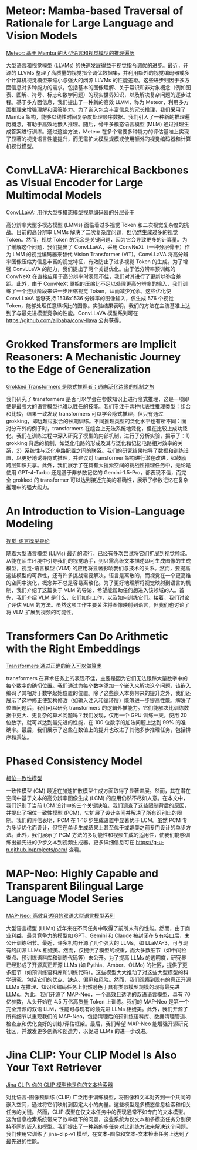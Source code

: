 # Meteor: Mamba-based Traversal of Rationale for Large Language and Vision Models
[Meteor: 基于 Mamba 的大型语言和视觉模型的推理遍历](https://arxiv.org/abs/2405.15574)

大型语言和视觉模型 (LLVMs) 的快速发展得益于视觉指令调优的进步。最近，开源的 LLVMs 整理了高质量的视觉指令调优数据集，并利用额外的视觉编码器或多个计算机视觉模型来缩小与强大的闭源 LLVMs 的性能差距。这些进步归因于多方面信息对多种能力的需求，包括基本的图像理解、关于常识和非对象概念（例如图表、图解、符号、标志和数学问题）的现实世界知识，以及解决复杂问题的逐步过程。基于多方面信息，我们提出了一种新的高效 LLVM，称为 Meteor，利用多方面推理来增强理解和回答能力。为了嵌入包含丰富信息的冗长推理，我们采用了 Mamba 架构，能够以线性时间复杂度处理顺序数据。我们引入了一种新的推理遍历概念，有助于高效地嵌入推理。随后，骨干多模态语言模型 (MLM) 通过推理生成答案进行训练。通过这些方法，Meteor 在多个需要多种能力的评估基准上实现了显著的视觉语言性能提升，而无需扩大模型规模或使用额外的视觉编码器和计算机视觉模型。

# ConvLLaVA: Hierarchical Backbones as Visual Encoder for Large Multimodal Models
[ConvLLaVA: 用作大型多模态模型视觉编码器的分层骨干](https://arxiv.org/abs/2405.15738)

高分辨率大型多模态模型 (LMMs) 面临着过多视觉 Token 和二次视觉复杂度的挑战。目前的高分辨率 LMMs 解决了二次复杂度问题，但仍然生成过多的视觉 Token。然而，视觉 Token 的冗余是关键问题，因为它会导致更多的计算量。为了缓解这个问题，我们提出了 ConvLLaVA，采用 ConvNeXt（一种分层骨干）作为 LMM 的视觉编码器来替代 Vision Transformer (ViT)。ConvLLaVA 将高分辨率图像压缩为信息丰富的视觉特征，有效防止了过多视觉 Token 的生成。为了增强 ConvLLaVA 的能力，我们提出了两个关键优化。由于低分辨率预训练的 ConvNeXt 在直接应用于高分辨率时表现不佳，我们对其进行了更新以弥合差距。此外，由于 ConvNeXt 原始的压缩比不足以处理更高分辨率的输入，我们训练了一个连续阶段来进一步压缩视觉 Token，从而减少冗余。这些优化使 ConvLLaVA 能够支持 1536x1536 分辨率的图像输入，仅生成 576 个视觉 Token，能够处理任意纵横比的图像。实验结果表明，我们的方法在主流基准上达到了与最先进模型竞争的性能。ConvLLaVA 模型系列可在 https://github.com/alibaba/conv-llava 公共获得。

# Grokked Transformers are Implicit Reasoners: A Mechanistic Journey to the Edge of Generalization
[Grokked Transformers 是隐式推理者：通向泛化边缘的机制之旅](https://arxiv.org/abs/2405.15071)

我们研究了 transformers 是否可以学会在参数知识上进行隐式推理，这是一项即使是最强大的语言模型也难以胜任的技能。我们专注于两种代表性推理类型：组合和比较，结果一致发现 transformers 可以学会隐式推理，但只有通过 grokking，即远超过拟合的长期训练。不同推理类型的泛化水平也有所不同：面对分布外的例子时，transformers 在组合上无法系统地泛化，但在比较上成功泛化。我们在训练过程中深入研究了模型的内部机制，进行了分析实验，揭示了：1）grokking 背后的机制，如泛化电路的形成及其与泛化和记忆电路相对效率的关系，2）系统性与泛化电路配置之间的联系。我们的研究结果指导了数据和训练设置，以更好地诱导隐式推理，并建议对 transformer 架构进行潜在改进，如鼓励跨层知识共享。此外，我们展示了在具有大搜索空间的挑战性推理任务中，无论是使用 GPT-4-Turbo 还是基于非参数记忆的 Gemini-1.5-Pro，都表现不佳，而完全 grokked 的 transformer 可以达到接近完美的准确性，展示了参数记忆在复杂推理中的强大能力。

# An Introduction to Vision-Language Modeling
[视觉-语言模型导论](https://arxiv.org/abs/2405.17247)

随着大型语言模型 (LLMs) 最近的流行，已经有多次尝试将它们扩展到视觉领域。从能在陌生环境中引导我们的视觉助手，到只需高级文本描述即可生成图像的生成模型，视觉-语言模型 (VLM) 的应用将显著影响我们与技术的关系。然而，要提高这些模型的可靠性，还有许多挑战需要解决。语言是离散的，而视觉在一个更高维的空间中演化，概念并不总是容易离散化。为了更好地理解将视觉映射到语言的机制，我们介绍了这篇关于 VLM 的导论，希望能帮助任何想进入该领域的人。首先，我们介绍 VLM 是什么，它们如何工作，以及如何训练它们。接着，我们讨论了评估 VLM 的方法。虽然这项工作主要关注将图像映射到语言，但我们也讨论了将 VLM 扩展到视频的可能性。

# Transformers Can Do Arithmetic with the Right Embeddings
[Transformers 通过正确的嵌入可以做算术](https://arxiv.org/abs/2405.17399)

transformers 在算术任务上的表现不佳，主要是因为它们无法跟踪大量数字中的每个数字的确切位置。我们通过为每个数字添加一个嵌入来解决这个问题，该嵌入编码了其相对于数字起始位置的位置。除了这些嵌入本身带来的提升之外，我们还展示了这种修正使架构修改（如输入注入和循环层）能够进一步提高性能。解决了位置问题后，我们可以研究 transformers 的逻辑外推能力。它们能解决比训练数据中更大、更复杂的算术问题吗？我们发现，仅用一个 GPU 训练一天，使用 20 位数字，就可以达到最先进的性能，在 100 位数字的加法问题上达到 99% 的准确率。最后，我们展示了这些在数值上的提升也改进了其他多步推理任务，包括排序和乘法。

# Phased Consistency Model
[相位一致性模型](https://arxiv.org/abs/2405.18407)

一致性模型 (CM) 最近在加速扩散模型生成方面取得了显著进展。然而，其在潜在空间中基于文本的高分辨率图像生成 (LCM) 的应用仍然不尽如人意。在本文中，我们识别了当前 LCM 设计中的三个关键缺陷。我们调查了这些限制背后的原因，并提出了相位一致性模型 (PCM)，它扩展了设计空间并解决了所有识别出的限制。我们的评估表明，PCM 在 1-16 步生成设置中显著优于 LCM。虽然 PCM 专为多步优化而设计，但它在单步生成结果上甚至优于或媲美之前专门设计的单步方法。此外，我们展示了 PCM 方法的多功能性和视频生成的适用性，使我们能够训练出最先进的少步文本到视频生成器。更多详细信息可在 https://g-u-n.github.io/projects/pcm/ 查看。

# MAP-Neo: Highly Capable and Transparent Bilingual Large Language Model Series
[MAP-Neo: 高效且透明的双语大型语言模型系列](https://arxiv.org/abs/2405.19327)

大型语言模型 (LLMs) 近年来在不同任务中取得了前所未有的性能。然而，由于商业利益，最具竞争力的模型如 GPT、Gemini 和 Claude 被封闭在专有接口后，未公开训练细节。最近，许多机构开源了几个强大的 LLMs，如 LLaMA-3，可与现有的闭源 LLMs 相媲美。然而，仅提供了模型的权重，而大多数细节（如中间检查点、预训练语料库和训练代码等）未公开。为了提高 LLMs 的透明度，研究界已经形成了开源真正开源 LLMs (如 Pythia、Amber、OLMo) 的社区，提供了更多细节（如预训练语料库和训练代码）。这些模型大大推动了对这些大型模型的科学研究，包括它们的优点、缺点、偏见和风险。然而，我们观察到现有的真正开源 LLMs 在推理、知识和编码任务上仍然逊色于具有类似模型规模的现有最先进 LLMs。为此，我们开源了 MAP-Neo，一个高效且透明的双语语言模型，具有 70 亿参数，从头开始在 4.5 万亿高质量 Token 上训练。我们的 MAP-Neo 是第一个完全开源的双语 LLM，性能可与现有的最先进 LLMs 相媲美。此外，我们开源了所有细节以重现我们的 MAP-Neo，包括清理后的预训练语料库、数据清理管道、检查点和优化良好的训练/评估框架。最后，我们希望 MAP-Neo 能增强开源研究社区，并激发更多创新和创造力，以促进 LLMs 的进一步改进。

# Jina CLIP: Your CLIP Model Is Also Your Text Retriever
[Jina CLIP: 你的 CLIP 模型也是你的文本检索器](https://arxiv.org/abs/2405.20204)

对比语言-图像预训练 (CLIP) 广泛用于训练模型，将图像和文本对齐到一个共同的嵌入空间，通过将它们映射到固定大小的向量。这些模型是多模态信息检索和相关任务的关键。然而，CLIP 模型在仅文本任务中的表现通常不如专门的文本模型。这为信息检索系统带来了效率低下的问题，这些系统为仅文本和多模态任务分别保持不同的嵌入和模型。我们提出了一种新的多任务对比训练方法来解决这个问题，我们使用它训练了 jina-clip-v1 模型，在文本-图像和文本-文本检索任务上达到了最先进的性能。